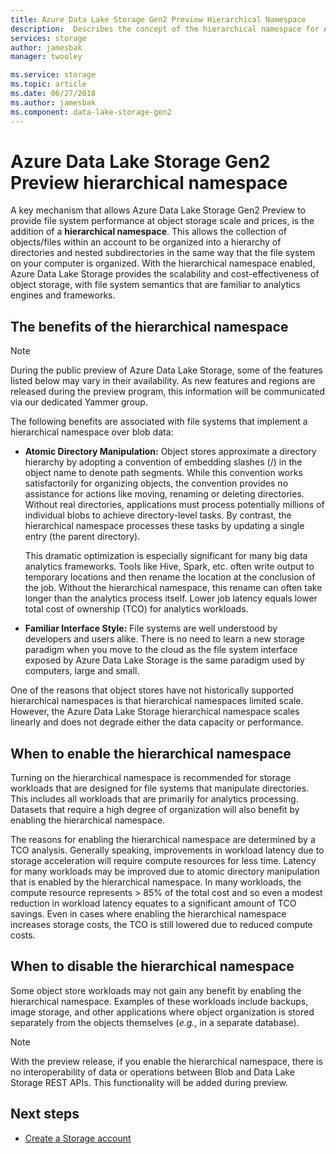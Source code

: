 ```yaml
---
title: Azure Data Lake Storage Gen2 Preview Hierarchical Namespace
description:  Describes the concept of the hierarchical namespace for Azure Data Lake Storage Gen2 Preview
services: storage
author: jamesbak
manager: twooley

ms.service: storage
ms.topic: article
ms.date: 06/27/2018
ms.author: jamesbak
ms.component: data-lake-storage-gen2
---
```


# Azure Data Lake Storage Gen2 Preview hierarchical namespace

A key mechanism that allows Azure Data Lake Storage Gen2 Preview to provide file system performance at object storage scale and prices, is the addition of a **hierarchical namespace**. This allows the collection of objects/files within an account to be organized into a hierarchy of directories and nested subdirectories in the same way that the file system on your computer is organized. With the hierarchical namespace enabled, Azure Data Lake Storage provides the scalability and cost-effectiveness of object storage, with file system semantics that are familiar to analytics engines and frameworks.

## The benefits of the hierarchical namespace

> [!NOTE]
> During the public preview of Azure Data Lake Storage, some of the features listed below may vary in their availability. As new features and regions are released during the preview program, this information will be communicated via our dedicated Yammer group.  

The following benefits are associated with file systems that implement a hierarchical namespace over blob data:

- **Atomic Directory Manipulation:** Object stores approximate a directory hierarchy by adopting a convention of embedding slashes (/) in the object name to denote path segments. While this convention works satisfactorily for organizing objects, the convention provides no assistance for actions like moving, renaming or deleting directories. Without real directories, applications must process potentially millions of individual blobs to achieve directory-level tasks. By contrast, the hierarchical namespace processes these tasks by updating a single entry (the parent directory). 

    This dramatic optimization is especially significant for many big data analytics frameworks. Tools like Hive, Spark, etc. often write output to temporary locations and then rename the location at the conclusion of the job. Without the hierarchical namespace, this rename can often take longer than the analytics process itself. Lower job latency equals lower total cost of ownership (TCO) for analytics workloads.

- **Familiar Interface Style:** File systems are well understood by developers and users alike. There is no need to learn a new storage paradigm when you move to the cloud as the file system interface exposed by Azure Data Lake Storage is the same paradigm used by computers, large and small.

One of the reasons that object stores have not historically supported hierarchical namespaces is that hierarchical namespaces limited scale. However, the Azure Data Lake Storage hierarchical namespace scales linearly and does not degrade either the data capacity or performance.

## When to enable the hierarchical namespace

Turning on the hierarchical namespace is recommended for storage workloads that are designed for file systems that manipulate directories. This includes all workloads that are primarily for analytics processing. Datasets that require a high degree of organization will also benefit by enabling the hierarchical namespace.

The reasons for enabling the hierarchical namespace are determined by a TCO analysis. Generally speaking, improvements in workload latency due to storage acceleration will require compute resources for less time. Latency for many workloads may be improved due to atomic directory manipulation that is enabled by the hierarchical namespace. In many workloads, the compute resource represents > 85% of the total cost and so even a modest reduction in workload latency equates to a significant amount of TCO savings. Even in cases where enabling the hierarchical namespace increases storage costs, the TCO is still lowered due to reduced compute costs.

## When to disable the hierarchical namespace

Some object store workloads may not gain any benefit by enabling the hierarchical namespace. Examples of these workloads include backups, image storage, and other applications where object organization is stored separately from the objects themselves (*e.g.*, in a separate database).

> [!NOTE]
> With the preview release, if you enable the hierarchical namespace, there is no interoperability of data or operations between Blob and Data Lake Storage REST APIs. This functionality will be added during preview.

## Next steps

- [Create a Storage account](./quickstart-create-account.md)